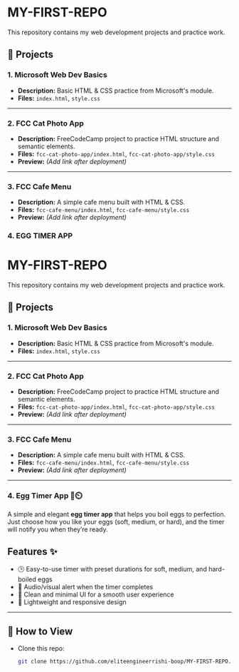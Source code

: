 # MY-FIRST-REPO

This repository contains my web development projects and practice work.

## 📂 Projects

### 1. Microsoft Web Dev Basics
- **Description:** Basic HTML & CSS practice from Microsoft's module.
- **Files:** `index.html`, `style.css`

---

### 2. FCC Cat Photo App
- **Description:** FreeCodeCamp project to practice HTML structure and semantic elements.
- **Files:** `fcc-cat-photo-app/index.html`, `fcc-cat-photo-app/style.css`
- **Preview:** *(Add link after deployment)*

---

### 3. FCC Cafe Menu
- **Description:** A simple cafe menu built with HTML & CSS.
- **Files:** `fcc-cafe-menu/index.html`, `fcc-cafe-menu/style.css`
- **Preview:** *(Add link after deployment)*
### 4. EGG TIMER APP
# MY-FIRST-REPO

This repository contains my web development projects and practice work.

## 📂 Projects

### 1. Microsoft Web Dev Basics
- **Description:** Basic HTML & CSS practice from Microsoft's module.
- **Files:** `index.html`, `style.css`

---

### 2. FCC Cat Photo App
- **Description:** FreeCodeCamp project to practice HTML structure and semantic elements.
- **Files:** `fcc-cat-photo-app/index.html`, `fcc-cat-photo-app/style.css`
- **Preview:** *(Add link after deployment)*

---

### 3. FCC Cafe Menu
- **Description:** A simple cafe menu built with HTML & CSS.
- **Files:** `fcc-cafe-menu/index.html`, `fcc-cafe-menu/style.css`
- **Preview:** *(Add link after deployment)*

---
### 4. Egg Timer App 🥚⏲️  

A simple and elegant **egg timer app** that helps you boil eggs to perfection. Just choose how you like your eggs (soft, medium, or hard), and the timer will notify you when they’re ready.  

## Features ✨  
- 🕒 Easy-to-use timer with preset durations for soft, medium, and hard-boiled eggs  
- 🔔 Audio/visual alert when the timer completes  
- 📱 Clean and minimal UI for a smooth user experience  
- 🎨 Lightweight and responsive design  
---

## 🚀 How to View
- Clone this repo:
  ```bash
  git clone https://github.com/eliteengineerrishi-boop/MY-FIRST-REPO.git


